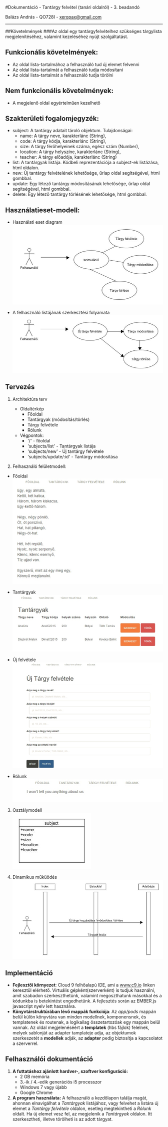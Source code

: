 #Dokumentáció - Tantárgy felvétel (tanári oldalról) - 3. beadandó

Balázs András - QO728I - xeropax@gmail.com

------

##Követelmények
###Az oldal egy tantárgyfelvételhez szükséges tárgylista megjelenítéséhez, valamint kezeléséhez nyújt szolgáltatást.
## Funkcionális követelmények:
  * Az oldal lista-tartalmához a felhasználó tud új elemet felvenni
  * Az oldal lista-tartalmát a felhasználó tudja módosítani
  * Az oldal lista-tartalmát a felhasználó tudja törölni

## Nem funkcionális követelmények:
  * A megjelenő oldal egyértelműen kezelhető

## Szakterületi fogalomjegyzék:
  * subject: A tantárgy adatait tároló objektum. Tulajdonságai:
    * name: A tárgy neve, karakterlánc (String),
    * code: A tárgy kódja, karakterlánc (String),
    * size: A tárgy férőhelyeinek száma, egész szám (Number),
    * location: A tárgy helyszíne, karakterlánc (String),
    * teacher: A tárgy előadója, karakterlánc (String)
  * list: A tantárgyak listája. Kódbeli reprezentációja a subject-ek listázása, html oldalon.
  * new: Új tantárgy felvételének lehetősége, űrlap oldal segítségével, html gombbal.
  * update: Egy létező tantárgy módosításának lehetősége, űrlap oldal segítségével, html gombbal.
  * delete: Egy létező tantárgy törlésének lehetősége, html gombbal.

## Használatieset-modell:
 * Használati eset diagram</br>
 ![Ábra](https://raw.githubusercontent.com/weeez/beadando3/master/public/osztalydiagram.jpg "")

 * A felhasználó listájának szerkesztési folyamata</br>
 ![Ábra](https://raw.githubusercontent.com/weeez/beadando3/master/public/folyamat.jpg "")

## Tervezés
1. Architektúra terv
    * Oldaltérkép
        * Főoldal
        * Tantárgyak (módosítás/törlés)
        * Tárgy felvétele
        * Rólunk
    * Végpontok:
        * '/' - főoldal
        * 'subjects/list' - Tantárgyak listája
        * 'subjects/new' - Új tantárgy felvétele
        * 'subjects/update/:id' - Tantárgy módosítása
  
2. Felhasználó felületmodell:
  * Főoldal</br>
![Ábra](https://raw.githubusercontent.com/weeez/beadando3/master/public/index.jpg "") 

  * Tantárgyak</br>
![Ábra](https://raw.githubusercontent.com/weeez/beadando3/master/public/list.jpg "")  
  
  * Új felvétele</br>
![Ábra](https://raw.githubusercontent.com/weeez/beadando3/master/public/new.jpg "")  
   
  * Rólunk</br>
![Ábra](https://raw.githubusercontent.com/weeez/beadando3/master/public/about.jpg "") 

3. Osztálymodell</br>
![Ábra](https://raw.githubusercontent.com/weeez/beadando3/master/public/subject_class.jpg "")

4. Dinamikus műküödés
![Ábra](https://raw.githubusercontent.com/weeez/beadando3/master/public/szekvencia.jpg "")

## Implementáció
* __Fejlesztői környezet__: Cloud 9 felhőalapú IDE, ami a www.c9.io linken keresztül elérhető. Virtuális gépként(szerverként) is tudjuk használni, amit szabadon szerkeszthetünk, valamint megoszthatunk másokkal és a kódunkba is betekintést engedhetünk. A fejlesztés során az EMBER.js javascript nyelv lett használva.
* __Könyvtárstruktúrában lévő mappák funkciója__: Az *_app/pods_* mappán belül külön könyvtára van minden modellnek, komponensnek, és templatenek és routenak, a logikailag összetartozóak egy mappán belül vannak. Az oldal megjelenéséért a __templatek__ (hbs fájlok) felelnek, melyek sablonját az adapter tamplateje adja, az objektumok szerkeszetét a __modellek__ adják, az __adapter__ pedig biztosítja a kapcsolatot a szerverrel.

## Felhasználói dokumentáció
1. __A futtatáshoz ajánlott hardver-, szoftver konfiguráció:__ 
    * 2 GB memória
    * 3.-ik / 4.-edik generációs i5 processzor
    * Windows 7 vagy újabb
    * Google Chrome
2. __A program használata:__ A felhasználó a kezdőlapon találja magát, ahonnan elnavigálhat a *_Tantárgyak_* listájához, vagy felvehet a listára új elemet a *_Tantárgy felvétele_* oldalon, esetleg megtekintheti a *_Rólunk_* oldalt. Ha új elemet vesz fel, az megjelenik a *_Tantárgyak_* oldalon. Itt szerkesztheti, illetve törölheti is az adott tárgyat.
